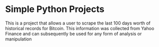 # Simple Python Projects

This is a project that allows a user to scrape the last 100 days worth of historical records for Bitcoin. This information was collected from Yahoo Finance and can subsequently be used for any form of analysis or manipulation
